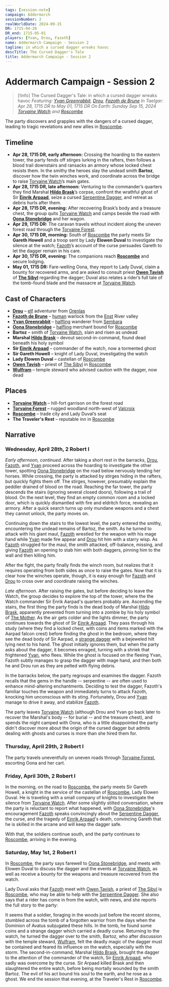 ```yaml
---
tags: [session-note]
campaign: Addermarch
sessionNumber: 2
realWorldDate: 2024-09-15
DR: 1715-04-28
DR_end: 1715-05-01
players: [Yvan, Drou, Fazoth]
name: Addermarch Campaign - Session 2
tagline: in which a cursed dagger wreaks havoc
descTitle: The Cursed Dagger's Tale
title: Addermarch Campaign - Session 2
---
```

# Addermarch Campaign - Session 2

>[!info] The Cursed Dagger's Tale: in which a cursed dagger wreaks havoc
> *Featuring: [Yvan Greenrabbit](<../../people/pcs/addermarch/yvan-greenrabbit.md>), [Drou](<../../people/pcs/addermarch/drou.md>), [Fazoth de Brune](<../../people/pcs/addermarch/fazoth-de-brune.md>)*
> *In Taelgar: Apr 28, 1715 DR to May 01, 1715 DR*
> *On Earth: Sunday Sep 15, 2024*
> *[Torvaine Watch](<../../gazetteer/greater-sembara/addermarch/torvaine-watch.md>) and [Roscombe](<../../gazetteer/greater-sembara/addermarch/roscombe.md>)*

The party discovers and grapples with the dangers of a cursed dagger, leading to tragic revelations and new allies in [Roscombe](<../../gazetteer/greater-sembara/addermarch/roscombe.md>).

## Timeline

- **Apr 28, 1715 DR, early afternoon:** Crossing the hoarding to the eastern tower, the party fends off stirges lurking in the rafters, then follows a blood trail downstairs and ransacks an armory whose locked chest resists them. In the smithy the heroes slay the undead smith **Bartoz**, discover how the twin winches work, and coordinate across the bridge to raise [Torvaine Watch](<../../gazetteer/greater-sembara/addermarch/torvaine-watch.md>)’s main gates.
- **Apr 28, 1715 DR, late afternoon:** Venturing to the commander’s quarters they find Marshal **[Hildo Brask](<../../people/addermarians/hildo-brask.md>)**’s corpse, confront the wrathful ghost of Sir **[Einrik Arpaad](<../../people/addermarians/einrik-arpaad.md>)**, seize a cursed [Serpentine Dagger](<../../things/magic-items/serpentine-dagger.md>), and retreat as debris hurls after them. 
- **Apr 28, 1715 DR, evening:** After recovering Brask’s body and a treasure chest, the group quits [Torvaine Watch](<../../gazetteer/greater-sembara/addermarch/torvaine-watch.md>) and camps beside the road with **[Oona Stonebridge](<../../people/halflings/oona-stonebridge.md>)** and her wagon.
- **Apr 29, 1715 DR:** The caravan travels without incident along the uneven forest road through the [Torvaine Forest](<../../gazetteer/greater-sembara/addermarch/torvaine-forest.md>).
- **Apr 30, 1715 DR, morning:** South of [Roscombe](<../../gazetteer/greater-sembara/addermarch/roscombe.md>) the party meets Sir **Gareth Howell** and a troop sent by Lady **Elowen Duval** to investigate the silence at the watch; [Fazoth](<../../people/pcs/addermarch/fazoth-de-brune.md>)’s account of the curse persuades Gareth to let the dagger remain in his care.
- **Apr 30, 1715 DR, evening:** The companions reach **[Roscombe](<../../gazetteer/greater-sembara/addermarch/roscombe.md>)** and secure lodging.
- **May 01, 1715 DR:** Fare-welling Oona, they report to Lady Duval, claim a bounty for recovered arms, and are asked to consult priest **[Owen Tavish](<../../people/addermarians/owen-tavish.md>)** of **[The Sibyl](<../../gods-and-religions/gods/incorporeal-gods/mos-numena-pantheon/the-sibyl.md>)** regarding the dagger; Duval also relates a rider’s full tale of the tomb-found blade and the massacre at [Torvaine Watch](<../../gazetteer/greater-sembara/addermarch/torvaine-watch.md>).
## Cast of Characters

- **[Drou](<../../people/pcs/addermarch/drou.md>)** – [elf](<../../species/elves.md>) adventurer from [Orenlas](<../../gazetteer/upper-istaros/orenlas/orenlas.md>)
- **[Fazoth de Brune](<../../people/pcs/addermarch/fazoth-de-brune.md>)** – [human](<../../species/humans.md>) warlock from the [Enst](<../../gazetteer/greater-sembara/rivers/wistel-enst-watershed/enst.md>) River valley
- **[Yvan Greenrabbit](<../../people/pcs/addermarch/yvan-greenrabbit.md>)** – [halfling](<../../species/halflings.md>) wanderer from [Sembara](<../../gazetteer/greater-sembara/sembara/sembara.md>)
- **[Oona Stonebridge](<../../people/halflings/oona-stonebridge.md>)** – [halfling](<../../species/halflings.md>) merchant bound for [Roscombe](<../../gazetteer/greater-sembara/addermarch/roscombe.md>)
- **Bartoz** – smith of [Torvaine Watch](<../../gazetteer/greater-sembara/addermarch/torvaine-watch.md>), slain and risen as undead
- **Marshal [Hildo Brask](<../../people/addermarians/hildo-brask.md>)** – devout second-in-command, found dead beneath his holy symbol
- **Sir [Einrik Arpaad](<../../people/addermarians/einrik-arpaad.md>)** – commander of the watch, now a tormented ghost
- **Sir Gareth Howell** – knight of Lady Duval, investigating the watch
- **Lady Elowen Duval** – castellan of [Roscombe](<../../gazetteer/greater-sembara/addermarch/roscombe.md>)
- **[Owen Tavish](<../../people/addermarians/owen-tavish.md>)** – priest of [The Sibyl](<../../gods-and-religions/gods/incorporeal-gods/mos-numena-pantheon/the-sibyl.md>) in [Roscombe](<../../gazetteer/greater-sembara/addermarch/roscombe.md>)
- **[Wulfram](<../../people/addermarians/wulfram.md>)** – temple steward who advised caution with the dagger, now dead

## Places

- **[Torvaine Watch](<../../gazetteer/greater-sembara/addermarch/torvaine-watch.md>)** – hill-fort garrison on the forest road
- **[Torvaine Forest](<../../gazetteer/greater-sembara/addermarch/torvaine-forest.md>)** – rugged woodland north-west of [Valcroix](<../../gazetteer/greater-sembara/addermarch/valcroix.md>)
- **[Roscombe](<../../gazetteer/greater-sembara/addermarch/roscombe.md>)** – trade city and Lady Duval’s seat
- **The Traveler's Rest** – reputable inn in [Roscombe](<../../gazetteer/greater-sembara/addermarch/roscombe.md>)

## Narrative
### Wednesday, April 28th, 2 Robert I

*Early afternoon, continued.* After taking a short rest in the barracks, [Drou](<../../people/pcs/addermarch/drou.md>), [Fazoth](<../../people/pcs/addermarch/fazoth-de-brune.md>), and [Yvan](<../../people/pcs/addermarch/yvan-greenrabbit.md>) proceed across the hoarding to investigate the other tower, spotting [Oona Stonebridge](<../../people/halflings/oona-stonebridge.md>) on the road below nervously tending her horses. While crossing, the party is attacked by stirges hiding in the rafters, but quickly fights them off. The stirges, however, presumably explain the peddler drained of blood on the road. Reaching the far tower, the party descends the stairs (ignoring several closed doors), following a trail of blood. On the next level, they find an empty common room and a locked door, which is quickly dismantled with fire and eldritch force, revealing an armory. After a quick search turns up only mundane weapons and a chest they cannot unlock, the party moves on. 

Continuing down the stairs to the lowest level, the party entered the smithy, encountering the undead remains of Bartoz, the smith. As he turned to attack with his giant maul, [Fazoth](<../../people/pcs/addermarch/fazoth-de-brune.md>) wrestled for the weapon with his mage hand while [Yvan](<../../people/pcs/addermarch/yvan-greenrabbit.md>) made fire appear and [Drou](<../../people/pcs/addermarch/drou.md>) hit him with a starry wisp. As [Fazoth](<../../people/pcs/addermarch/fazoth-de-brune.md>) struggled for the maul, the smith attacked, off-balance, missing, and giving [Fazoth](<../../people/pcs/addermarch/fazoth-de-brune.md>) an opening to stab him with both daggers, pinning him to the wall and then killing him. 

After the fight, the party finally finds the winch room, but realizes that it requires operating from both sides as once to raise the gates. Now that it is clear how the winches operate, though, it is easy enough for [Fazoth](<../../people/pcs/addermarch/fazoth-de-brune.md>) and [Drou](<../../people/pcs/addermarch/drou.md>) to cross over and coordinate raising the winches. 

*Late afternoon.* After raising the gates, but before deciding to leave the Watch, the group decides to explore the top of the tower, where the the Watch commander Sir Enrik Aarpad's quarters probably are. Ascending the stairs, the first thing the party finds is the dead body of Marshal [Hildo Brask](<../../people/addermarians/hildo-brask.md>), apparently prevented from turning into a zombie by his holy symbol of [The Mother](<../../gods-and-religions/gods/incorporeal-gods/mos-numena-pantheon/the-mother.md>). As the air gets colder and the lights dimmer, the party continues towards the ghost of Sir [Einrik Arpaad](<../../people/addermarians/einrik-arpaad.md>). They pass through his study (where they find a locked chest, with coins and items marked with the Aarpad falcon crest) before finding the ghost in the bedroom, where they see the dead body of Sir Aarpad, a [strange dagger](<../../things/magic-items/serpentine-dagger.md>) with a bejeweled hilt lying next to his hand. 
The ghost initially ignores them, but when the party asks about the dagger, it becomes enraged, turning with a shriek that frightened [Yvan](<../../people/pcs/addermarch/yvan-greenrabbit.md>), who flees. While the ghost is focused on the fleeing Yvan, Fazoth subtly manages to grasp the dagger with mage hand, and then both he and Drou run as they are pelted with flying debris. 

In the barracks below, the party regroups and examines the dagger. Fazoth recalls that the gems in the handle -- serpentine -- are often used to enhance mind-altering enchantments. Deciding to test the dagger, Fazoth's familiar touches the weapon and immediately turns to attack Fazoth, knocking him unconscious with its sting. Fortunately, Drou and [Yvan](<../../people/pcs/addermarch/yvan-greenrabbit.md>) manage to drive it away, and stabilize [Fazoth](<../../people/pcs/addermarch/fazoth-de-brune.md>). 

The party leaves [Torvaine Watch](<../../gazetteer/greater-sembara/addermarch/torvaine-watch.md>) (although Drou and Yvan go back later to recover the Marshal's body -- for burial -- and the treasure chest), and spends the night camped with Oona, who is a little disappointed the party didn't discover more about the origin of the cursed dagger but admits dealing with ghosts and curses is more than she hired them for. 
### Thursday, April 29th, 2 Robert I 

The party travels uneventfully on uneven roads through [Torvaine Forest](<../../gazetteer/greater-sembara/addermarch/torvaine-forest.md>), escorting Oona and her cart. 
### Friday, April 30th, 2 Robert I 

In the morning, on the road to [Roscombe](<../../gazetteer/greater-sembara/addermarch/roscombe.md>), the party meets Sir Gareth Howell, a knight in the service of the castellan of [Roscombe](<../../gazetteer/greater-sembara/addermarch/roscombe.md>), Lady Elowen Duval. He is traveling with a small company of knights to investigate the silence from [Torvaine Watch](<../../gazetteer/greater-sembara/addermarch/torvaine-watch.md>). After some slightly stilted conversation, where the party is reluctant to report what happened, with [Oona Stonebridge](<../../people/halflings/oona-stonebridge.md>)'s encouragement [Fazoth](<../../people/pcs/addermarch/fazoth-de-brune.md>) speaks convincingly about the [Serpentine Dagger](<../../things/magic-items/serpentine-dagger.md>), the curse, and the tragedy of [Einrik Arpaad](<../../people/addermarians/einrik-arpaad.md>)'s death, convincing Gareth that he is skilled in the arcane and will keep the dagger safe. 

With that, the soldiers continue south, and the party continues to [Roscombe](<../../gazetteer/greater-sembara/addermarch/roscombe.md>), arriving in the evening. 
### Saturday, May 1st, 2 Robert I

In [Roscombe](<../../gazetteer/greater-sembara/addermarch/roscombe.md>), the party says farewell to [Oona Stonebridge](<../../people/halflings/oona-stonebridge.md>), and meets with Elowen Duval to discuss the dagger and the events at [Torvaine Watch](<../../gazetteer/greater-sembara/addermarch/torvaine-watch.md>), as well as receive a bounty for the weapons and treasure recovered from the watch. 

Lady Duval asks that [Fazoth](<../../people/pcs/addermarch/fazoth-de-brune.md>) meet with [Owen Tavish](<../../people/addermarians/owen-tavish.md>), a priest of [The Sibyl](<../../gods-and-religions/gods/incorporeal-gods/mos-numena-pantheon/the-sibyl.md>) is [Roscombe](<../../gazetteer/greater-sembara/addermarch/roscombe.md>), who may be able to help with the [Serpentine Dagger](<../../things/magic-items/serpentine-dagger.md>). She also says that a rider has come in from the watch, with news, and she reports the full story to the party: 

It seems that a soldier, foraging in the woods just before the recent storms, stumbled across the tomb of a forgotten warrior from the days when the Dominion of Avatus subjugated these hills. In the tomb, he found some coins and a strange dagger which carried a deadly curse. Returning to the watch, he turned the dagger over to the smith, Bartoz, who after discussion with the temple steward, [Wulfram](<../../people/addermarians/wulfram.md>), felt the deadly magic of the dagger must be contained and feared its influence on the watch, especially with the storm. The second-in-command, Marshal [Hildo Brask](<../../people/addermarians/hildo-brask.md>), brought the dagger to the attention of the commander of the watch, Sir [Einrik Arpaad](<../../people/addermarians/einrik-arpaad.md>), who sadly was overcome by the curse. Sir Arpaad killed Brask and then slaughtered the entire watch, before being mortally wounded by the smith Bartoz. The evil of his act bound his soul to the earth, and he rose as a ghost. 
We end the session that evening, at the Traveler's Rest in [Roscombe](<../../gazetteer/greater-sembara/addermarch/roscombe.md>). 